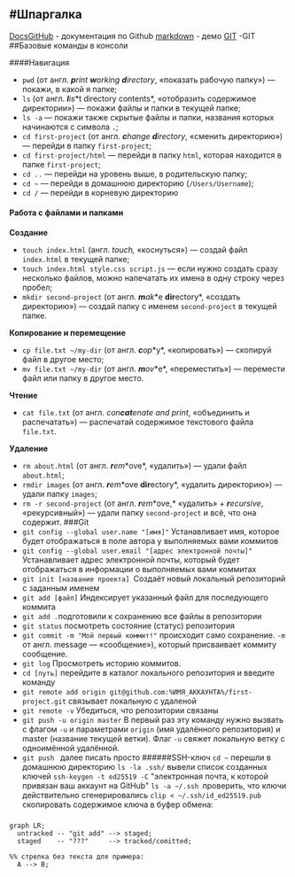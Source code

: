 #Шпаргалка
------------
[DocsGitHub](https://docs.github.com/ru) - документация по Github
[markdown](https://markdown-here.com/livedemo.html) - демо
[GIT](https://git-scm.com/book/ru/v2/%D0%9E%D1%81%D0%BD%D0%BE%D0%B2%D1%8B-Git-%D0%A1%D0%BE%D0%B7%D0%B4%D0%B0%D0%BD%D0%B8%D0%B5-Git-%D1%80%D0%B5%D0%BF%D0%BE%D0%B7%D0%B8%D1%82%D0%BE%D1%80%D0%B8%D1%8F) -GIT
##Базовые команды в консоли

####Навигация

- `pwd` (от англ. ***p**rint **w**orking **d**irectory*, «показать рабочую папку») — покажи, в какой я папке;
- `ls` (от англ. ***l**i**s**t directory contents*, «отобразить содержимое директории») — покажи файлы и папки в текущей папке;
- `ls -a` — покажи также скрытые файлы и папки, названия которых начинаются с символа `.`;
- `cd first-project` (от англ. ***c**hange **d**irectory*, «сменить директорию») — перейди в папку `first-project`;
- `cd first-project/html` — перейди в папку `html`, которая находится в папке `first-project`;
- `cd ..` — перейди на уровень выше, в родительскую папку;
- `cd ~` — перейди в домашнюю директорию (`/Users/Username`);
- `cd /` — перейди в корневую директорию
#### Работа с файлами и папками
**Создание**

- `touch index.html` (англ. *touch,* «коснуться») — создай файл `index.html` в текущей папке;
- `touch index.html style.css script.js` — если нужно создать сразу несколько файлов, можно напечатать их имена в одну строку через пробел;
- `mkdir second-project` (от англ. ***m**a**k**e **dir**ectory*, «создать директорию») — создай папку с именем `second-project` в текущей папке.

**Копирование и перемещение**

- `cp file.txt ~/my-dir` (от англ. ***c**o**p**y*, «копировать») — скопируй файл в другое место;
- `mv file.txt ~/my-dir` (от англ. ***m**o**v**e*, «переместить») — перемести файл или папку в другое место.

**Чтение**

- `cat file.txt` (от англ. *con**cat**enate and print*, «объединить и распечатать») — распечатай содержимое текстового файла `file.txt`.

**Удаление**

- `rm about.html` (от англ. ***r**e**m**ove*, «удалить») — удали файл `about.html`;
- `rmdir images` (от англ. ***r**e**m**ove **dir**ectory*, «удалить директорию») — удали папку `images`;
- `rm -r second-project` (от англ. ***r**e**m**ove,* «удалить» + ***r**ecursive*, «рекурсивный») — удали папку `second-project` и всё, что она содержит.
###Git
- `git config --global user.name "[имя]"` Устанавливает имя, которое будет отображаться в поле автора у выполняемых вами коммитов
- `git config --global user.email "[адрес электронной почты]"` Устанавливает адрес электронной почты, который будет отображаться в информации о выполняемых вами коммитах
- `git init [название проекта] `Создаёт новый локальный репозиторий с заданным именем
- `git add [файл]` Индексирует указанный файл для последующего коммита
- `git add .`подготовили к сохранению все файлы в репозитории
- `git status` посмотреть состояние (статус) репозитория
- `git commit -m "Мой первый коммит!"` происходит само сохранение. `-m` от англ. message — «сообщение»), который присваивает коммиту сообщение.
- `git log` Просмотреть историю коммитов.
- `cd [путь]` перейдите в каталог локального репозитория и введите команду
- `git remote add origin git@github.com:%ИМЯ_АККАУНТА%/first-project.git` связывает локальную с удаленой
- `git remote -v` Убедиться, что репозитории связаны
- `git push -u origin master` В первый раз эту команду нужно вызвать с флагом `-u` и параметрами `origin` (имя удалённого репозитория) и  master (название текущей ветки). Флаг `-u` свяжет локальную ветку с одноимённой удалённой.
- `git push ` далее писать просто
######SSH-ключ
`cd ~`  перешли в домашнюю директорию 
`ls -la .ssh/`  вывели список созданных ключей 
`ssh-keygen -t ed25519 -C` "электронная почта, к которой привязан ваш аккаунт на GitHub"
`ls -a ~/.ssh `проверить, что ключи действительно сгенерировались
`clip < ~/.ssh/id_ed25519.pub `скопировать содержимое ключа в буфер обмена:
###
```mermaid
graph LR;
  untracked -- "git add" --> staged;
  staged    -- "???"     --> tracked/comitted;

%% стрелка без текста для примера: 
  A --> B;
``` 